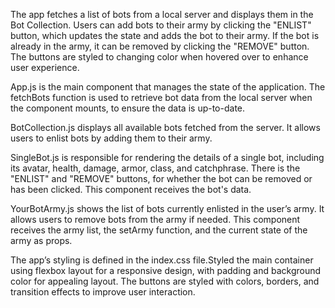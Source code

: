   <!-- BOT BATLLR -->


<!-- Features -->
The app fetches a list of bots from a local server and displays them in the Bot Collection. Users can add bots to their army by clicking the "ENLIST" button, which updates the state and adds the bot to their army. If the bot is already in the army, it can be removed by clicking the "REMOVE" button. The buttons are styled to changing color when hovered over to enhance user experience.

<!-- Components -->
App.js is the main component that manages the state of the application. The fetchBots function is used to retrieve bot data from the local server when the component mounts, to ensure the data is up-to-date.

BotCollection.js displays all available bots fetched from the server. It allows users to enlist bots by adding them to their army. 

SingleBot.js is responsible for rendering the details of a single bot, including its avatar, health, damage, armor, class, and catchphrase. There is the "ENLIST" and "REMOVE" buttons, for whether the bot can be removed or has been clicked. This component receives the bot's data.

YourBotArmy.js shows the list of bots currently enlisted in the user’s army. It allows users to remove bots from the army if needed. This component receives the army list, the setArmy function, and the current state of the army as props.

<!-- Styling -->
The app’s styling is defined in the index.css file.Styled the main container using flexbox layout for a responsive design, with padding and background color for appealing layout. The buttons are styled with colors, borders, and transition effects to improve user interaction.

